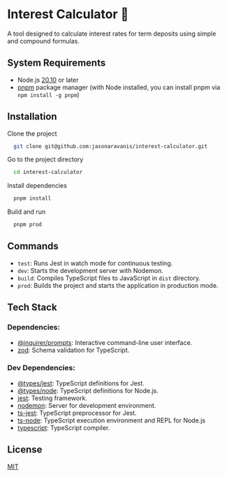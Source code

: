 # Interest Calculator 🤑

A tool designed to calculate interest rates for term deposits using simple and compound formulas.

## System Requirements

- Node.js [20.10](https://nodejs.org/en/download) or later
- [pnpm](https://pnpm.io/installation#using-npm) package manager (with Node installed, you can install pnpm via `npm install -g pnpm`)

## Installation

Clone the project

```bash
  git clone git@github.com:jasonaravanis/interest-calculator.git
```

Go to the project directory

```bash
  cd interest-calculator
```

Install dependencies

```bash
  pnpm install
```

Build and run

```bash
  pnpm prod
```

## Commands

- `test`: Runs Jest in watch mode for continuous testing.
- `dev`: Starts the development server with Nodemon.
- `build`: Compiles TypeScript files to JavaScript in `dist` directory.
- `prod`: Builds the project and starts the application in production mode.

## Tech Stack

### Dependencies:

- [@inquirer/prompts](https://www.npmjs.com/package/inquirer): Interactive command-line user interface.
- [zod](https://zod.dev): Schema validation for TypeScript.

### Dev Dependencies:

- [@types/jest](https://www.npmjs.com/package/@types/jest): TypeScript definitions for Jest.
- [@types/node](https://www.npmjs.com/package/@types/node): TypeScript definitions for Node.js.
- [jest](https://jestjs.io): Testing framework.
- [nodemon](https://nodemon.io): Server for development environment.
- [ts-jest](https://www.npmjs.com/package/ts-jest): TypeScript preprocessor for Jest.
- [ts-node](https://www.npmjs.com/package/ts-node): TypeScript execution environment and REPL for Node.js
- [typescript](https://www.typescriptlang.org): TypeScript compiler.

## License

[MIT](https://choosealicense.com/licenses/mit/)
